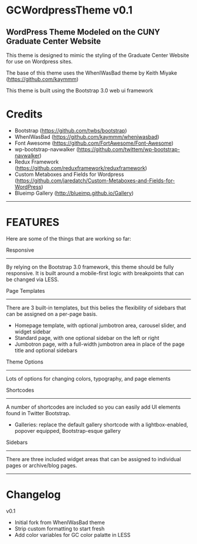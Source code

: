 GCWordpressTheme v0.1
==================
WordPress Theme Modeled on the CUNY Graduate Center Website
-------------------------------

This theme is designed to mimic the styling of the Graduate Center Website for use on Wordpress sites.

The base of this theme uses the WhenIWasBad theme by Keith Miyake (https://github.com/kaymmm)

This theme is built using the Bootstrap 3.0 web ui framework

Credits
=======

* Bootstrap (https://github.com/twbs/bootstrap)
* WhenIWasBad (https://github.com/kaymmm/wheniwasbad)
* Font Awesome (https://github.com/FortAwesome/Font-Awesome)
* wp-bootstrap-navwalker (https://github.com/twittem/wp-bootstrap-navwalker) 
* Redux Framework (https://github.com/reduxframework/reduxframework)
* Custom Metaboxes and Fields for Wordpress (https://github.com/jaredatch/Custom-Metaboxes-and-Fields-for-WordPress)
* Blueimp Gallery (http://blueimp.github.io/Gallery)

---

FEATURES
========

Here are some of the things that are working so far:

Responsive
__________

By relying on the Bootstrap 3.0 framework, this theme should be fully responsive. It is built around a mobile-first logic with breakpoints that can be changed via LESS.

Page Templates
______________

There are 3 built-in templates, but this belies the flexibility of sidebars that can be assigned on a per-page basis.

* Homepage template, with optional jumbotron area, carousel slider, and widget sidebar
* Standard page, with one optional sidebar on the left or right
* Jumbotron page, with a full-width jumbotron area in place of the page title and optional sidebars

Theme Options
___________________

Lots of options for changing colors, typography, and page elements

Shortcodes
__________

A number of shortcodes are included so you can easily add UI elements found in Twitter Bootstrap.

* Galleries: replace the default gallery shortcode with a lightbox-enabled, popover equipped, Bootstrap-esque gallery

Sidebars
________

There are three included widget areas that can be assigned to individual pages or archive/blog pages.

---

Changelog
=========

v0.1
* Initial fork from WhenIWasBad theme
* Strip custom formatting to start fresh
* Add color variables for GC color palatte in LESS